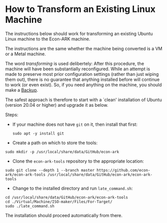 # How to Transform an Existing Linux Machine

The instructions below should work for transforming an existing Ubuntu Linux machine to the Econ-ARK machine.

The instructions are the same whether the machine being converted is a VM or a Metal machine.

The word _transforming_ is used delibertely: After this procedure, the machine will have been substantially reconfigured. While an attempt is made to preserve most prior configuration settings (rather than just wiping them out), there is no guarantee that anything installed before will continue to work (or even exist). So, if you need anything on the machine, you should make a [Backup](https://github.com/econ-ark/econ-ark-tools/blob/master/Software/Backup/README.md).

The safest approach is therefore to start with a `clean' installation of Ubuntu (version 20.04 or higher) and upgrade it as below. 


Steps:

* If your machine does not have `git` on it, then install that first:
   ```
   sudo apt -y install git
   ```
* Create a path on which to store the tools:
```
sudo mkdir -p /usr/local/share/data/GitHub/econ-ark
```
* Clone the `econ-ark-tools` repository to the appropriate location:
```
sudo git clone --depth 1 --branch master https://github.com/econ-ark/econ-ark-tools /usr/local/share/data/GitHub/econ-ark/econ-ark-tools
```
* Change to the installed directory and run `late_command.sh`:
```
cd /usr/local/share/data/GitHub/econ-ark/econ-ark-tools
cd ./Virtual/Machine/ISO-maker/Files/For-Target/
sudo ./late_command.sh
```	

The installation should proceed automatically from there.

